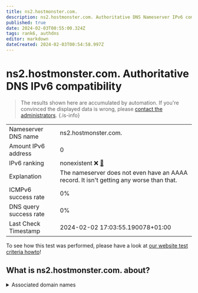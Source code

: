 ```yaml
---
title: ns2.hostmonster.com.
description: ns2.hostmonster.com. Authoritative DNS Nameserver IPv6 compatibility
published: true
date: 2024-02-03T00:55:00.324Z
tags: rank6, authdns
editor: markdown
dateCreated: 2024-02-03T00:54:58.997Z
---
```


# ns2.hostmonster.com. Authoritative DNS IPv6 compatibility

> The results shown here are accumulated by automation. If you're convinced the displayed data is wrong, please [contact the administrators](/howto/chat). 
{.is-info}




|   |   |
| - | - |
| Nameserver DNS name | ns2.hostmonster.com.
| Amount IPv6 address | 0
| IPv6 ranking | nonexistent :x: [🔗](/howto/ranking) |
| Explanation | The nameserver does not even have an AAAA record. It isn't getting any worse than that. |
| ICMPv6 success rate | 0%|
| DNS query success rate | 0% |
| Last Check Timestamp | 2024-02-02 17:03:55.190078+01:00 |

To see how this test was performed, please have a look at [our website test criteria howto](/howto/testcriteria/authdns)!


## What is ns2.hostmonster.com. about?






<details>
<summary>Associated domain names</summary>

handwiki.org

</details>
